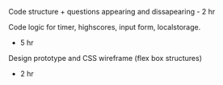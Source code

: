 Code structure + questions appearing and dissapearing - 2 hr

Code logic for timer, highscores, input form, localstorage.
- 5 hr

Design prototype and CSS wireframe (flex box structures)
- 2 hr